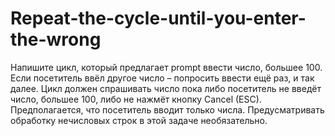 # Repeat-the-cycle-until-you-enter-the-wrong
Напишите цикл, который предлагает prompt ввести число, большее 100. Если посетитель ввёл другое число – попросить ввести ещё раз, и так далее.  Цикл должен спрашивать число пока либо посетитель не введёт число, большее 100, либо не нажмёт кнопку Cancel (ESC).  Предполагается, что посетитель вводит только числа. Предусматривать обработку нечисловых строк в этой задаче необязательно.
